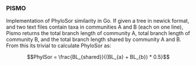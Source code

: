 ### PISMO
Implementation of PhyloSor similarity in Go. If given a tree in newick format, and two text files contain taxa in 
communities A and B (each on one line), Pismo returns the total branch length of community A, total branch length of 
community B, and the total branch length shared by community A and B. From this its trivial to calculate PhyloSor as:

```math
PhylSor = \frac{BL_{shared}}{(BL_{a} + BL_{b}) * 0.5}
```
